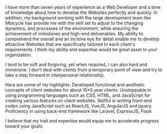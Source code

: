 
I have more than seven years of experience as a Web Developer and a tone of knowledge about how to develop the Websites perfectly and quickly.
In addition, my background working with the large development team like Mbicycle has provide me with the skill set to adjust to the changing dynamics, and processes of the environment, while ensuring the achievement of milestones and high-end deliverables.
My ability to comprehend the overall and an incisive eye for detail enable me to develop attractive Websites that are specifically tailored to each client's requirements.
I think my ability and expertise would be great asset to your organization.

I tend to be soft and forgiving, yet when required, I can also hard and immersive.
I don't deal with clients from a temporary point of view and try to take a step forward in interpersonal relationship.

Hera are some of my highlights.
	Developed functional and aesthetic concepts of client websites for about 15*5 year clients.
	Unstoppable in using programming languages such as CSS, HTML, and JavaScript for creating various features on client websites.
	Skillful in writing front-end codes using JavaScript such as ReactJS, VueJS, AngularJS and jquery.
       Proficiency in using back-end framework like Laravel, ExpressJS, Flask

I believe that my trait and expertise would equip me to accelerate progress toward your goals.


